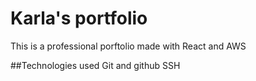 # Karla's portfolio

This is a professional porftolio made with React and AWS
 

##Technologies used
Git and github
SSH
